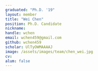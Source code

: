 ```yaml
---
graduated: "Ph.D. '19"
layout: member
title: "Wei Chen"
position: Ph.D. Candidate
nickname:
handle: wchen
email: wchen459@gmail.com
github: wchen459
scholar: UlTyOWMAAAAJ
image: /assets/images/team/chen_wei.jpg
cv: 
alum: false
---
```

